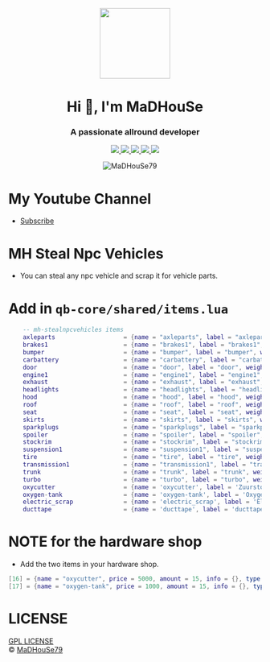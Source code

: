 <p align="center">
    <img width="140" src="https://icons.iconarchive.com/icons/iconarchive/red-orb-alphabet/128/Letter-M-icon.png" />  
    <h1 align="center">Hi 👋, I'm MaDHouSe</h1>
    <h3 align="center">A passionate allround developer </h3>    
</p>

<p align="center">
  <a href="https://github.com/MaDHouSe79/mh-stealnpcvehicles/issues">
    <img src="https://img.shields.io/github/issues/MaDHouSe79/mh-stealnpcvehicles"/> 
  </a>
  <a href="https://github.com/MaDHouSe79/mh-stealnpcvehicles/watchers">
    <img src="https://img.shields.io/github/watchers/MaDHouSe79/mh-stealnpcvehicles"/> 
  </a> 
  <a href="https://github.com/MaDHouSe79/mh-stealnpcvehicles/network/members">
    <img src="https://img.shields.io/github/forks/MaDHouSe79/mh-stealnpcvehicles"/> 
  </a>  
  <a href="https://github.com/MaDHouSe79/mh-stealnpcvehicles/stargazers">
    <img src="https://img.shields.io/github/stars/MaDHouSe79/mh-stealnpcvehicles?color=white"/> 
  </a>
  <a href="https://github.com/MaDHouSe79/mh-stealnpcvehicles/blob/main/LICENSE">
    <img src="https://img.shields.io/github/license/MaDHouSe79/mh-stealnpcvehicles?color=black"/> 
  </a>      
</p>

<p align="center">
    <img src="https://komarev.com/ghpvc/?username=MaDHouSe79&label=Profile%20views&color=3464eb&style=for-the-badge&logo=star&abbreviated=true" alt="MaDHouSe79" style="padding-right:20px;" />
</p>

# My Youtube Channel
- [Subscribe](https://www.youtube.com/@MaDHouSe79) 

# MH Steal Npc Vehicles
- You can steal any npc vehicle and scrap it for vehicle parts.

# Add in `qb-core/shared/items.lua`
```lua
    -- mh-stealnpcvehicles items
    axleparts                   = {name = "axleparts", label = "axleparts", weight = 0, type = "item", image = "axleparts.png", unique = false, useable = true, shouldClose = true, description = "axleparts"},
    brakes1                     = {name = "brakes1", label = "brakes1", weight = 0, type = "item", image = "brakes1.png", unique = false, useable = true, shouldClose = true, description = "brakes1"},
    bumper                      = {name = "bumper", label = "bumper", weight = 0, type = "item", image = "bumper.png", unique = false, useable = true, shouldClose = true, description = "bumper"},
    carbattery                  = {name = "carbattery", label = "carbattery", weight = 0, type = "item", image = "carbattery.png", unique = false, useable = true, shouldClose = true, description = "carbattery"},
    door                        = {name = "door", label = "door", weight = 0, type = "item", image = "door.png", unique = false, useable = true, shouldClose = true, description = "car door"},
    engine1                     = {name = "engine1", label = "engine1", weight = 0, type = "item", image = "engine1.png", unique = false, useable = true, shouldClose = true, description = "car engine1"},
    exhaust                     = {name = "exhaust", label = "exhaust", weight = 0, type = "item", image = "exhaust.png", unique = false, useable = true, shouldClose = true, description = "car exhaust"},
    headlights                  = {name = "headlights", label = "headlights", weight = 0, type = "item", image = "headlights.png", unique = false, useable = true, shouldClose = true, description = "car headlights"},
    hood                        = {name = "hood", label = "hood", weight = 0, type = "item", image = "hood.png", unique = false, useable = true, shouldClose = true, description = "car hood"},
    roof                        = {name = "roof", label = "roof", weight = 0, type = "item", image = "roof.png", unique = false, useable = true, shouldClose = true, description = "car roof"},
    seat                        = {name = "seat", label = "seat", weight = 0, type = "item", image = "seat.png", unique = false, useable = true, shouldClose = true, description = "car seat"},
    skirts                      = {name = "skirts", label = "skirts", weight = 0, type = "item", image = "skirts.png", unique = false, useable = true, shouldClose = true, description = "car skirts"},
    sparkplugs                  = {name = "sparkplugs", label = "sparkplugs", weight = 0, type = "item", image = "sparkplugs.png", unique = false, useable = true, shouldClose = true, description = "car sparkplugs"},
    spoiler                     = {name = "spoiler", label = "spoiler", weight = 0, type = "item", image = "spoiler.png", unique = false, useable = true, shouldClose = true, description = "car spoiler"},
    stockrim                    = {name = "stockrim", label = "stockrim", weight = 0, type = "item", image = "stockrim.png", unique = false, useable = true, shouldClose = true, description = "car stockrim"},
    suspension1                 = {name = "suspension1", label = "suspension1", weight = 0, type = "item", image = "suspension1.png", unique = false, useable = true, shouldClose = true, description = "car suspension1"},
    tire                        = {name = "tire", label = "tire", weight = 0, type = "item", image = "tire.png", unique = false, useable = true, shouldClose = true, description = "car tire"},
    transmission1               = {name = "transmission1", label = "transmission1", weight = 0, type = "item", image = "transmission1.png", unique = false, useable = true, shouldClose = true, description = "car transmission1"},
    trunk                       = {name = "trunk", label = "trunk", weight = 0, type = "item", image = "trunk.png", unique = false, useable = true, shouldClose = true, description = "car trunk"},
    turbo                       = {name = "turbo", label = "turbo", weight = 0, type = "item", image = "turbo.png", unique = false, useable = true, shouldClose = true, description = "car turbo"},
    oxycutter                   = {name = 'oxycutter', label = 'Zuurstofsnijder', weight = 1500, type = 'item', image = 'oxycutter.png', unique = false, useable = false, shouldClose = false, combinable = nil, description = 'Oxygen cutter, for cutting hard steel'},
    oxygen-tank                 = {name = 'oxygen-tank', label = 'Oxygen Tank', weight = 500, type = 'item', image = 'oxygen-tank.png', unique = false, useable = false, shouldClose = false, combinable = nil, description = 'Oxygen Tank'},
    electric_scrap              = {name = 'electric_scrap', label = 'Electric Scrap', weight = 0, type = 'item', image = 'electric_scrap.png', unique = false, useable = false, shouldClose = false, combinable = nil, description = 'Electric Scrap'},
    ducttape                    = {name = 'ducttape', label = 'ducttape', weight = 100, type = 'item', image = 'ducttape.png', unique = false, useable = false, shouldClose = false, combinable = nil, description = 'ducttape'},
```

# NOTE for the hardware shop
- Add the two items in your hardware shop.
```lua
[16] = {name = "oxycutter", price = 5000, amount = 15, info = {}, type = "item", slot = 16},
[17] = {name = "oxygen-tank", price = 1000, amount = 15, info = {}, type = "item", slot = 17},
```


# LICENSE
[GPL LICENSE](./LICENSE)<br />
&copy; [MaDHouSe79](https://www.youtube.com/@MaDHouSe79)
